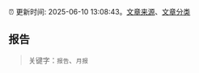 :alarm_clock: 更新时间: 2025-06-10 13:08:43。[文章来源](/README.md)、[文章分类](/TAGS.md)

## 报告


> 关键字：`报告`、`月报`




